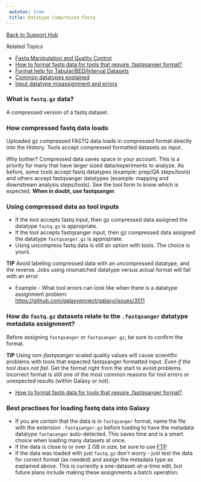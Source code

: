 ```yaml
---
 autotoc: true
 title: Datatype Compressed Fastq
---
```

 
 [Back to Support Hub](http://wiki.galaxyproject.org/support/)

Related Topics
 * [Fastq Manipulation and Quality Control](https://galaxyproject.org/tutorials/ngs/#fastq-manipulation-and-quality-control)
 * [How to format fastq data for tools that require .fastqsanger format?](https://galaxyproject.org/support/fastqsanger/)
 * [Format help for Tabular/BED/Interval Datasets](https://galaxyproject.org/support/tabular/)
 * [Common datatypes explained](https://galaxyproject.org/learn/datatypes/)
 * [Input datatype misassignment and errors](https://galaxyproject.org/support/job-error/)
 
 ### What is `fastq.gz` data?

A compressed version of a fastq dataset. 
 
 ### How compressed fastq data loads
 
Uploaded gz compressed FASTQ data loads in compressed format directly into the History. Tools accept compressed formatted datasets as input. 

Why bother? Compressed data saves space in your account. This is a priority for many that have larger sized data/experiments to analyze. As before, some tools accept fastq datatypes (example: prep/QA steps/tools) and others accept fastqsanger datatypes (example: mapping and downstream analysis steps/tools). See the tool form to know which is expected. **When in doubt, use fastqsanger**.
 

### Using compressed data as tool inputs

 * If the tool accepts fastq input, then gz compressed data assigned the datatype `fastq.gz` is appropriate.
 * If the tool accepts fastqsanger input, then gz compressed data assigned the datatype `fastqsanger.gz` is appropriate.
 * Using uncompress fastq data is still an option with tools. The choice is yours.
 
**TIP** Avoid labeling compressed data with an uncompressed datatype, and the reverse. Jobs using mismatched datatype versus actual format will fail with an error.

* Example - What tool errors can look like when there is a datatype assignment problem: https://github.com/galaxyproject/galaxy/issues/3511

### How do `fastq.gz` datasets relate to the `.fastqsanger` datatype metadata assignment?

Before assigning `fastqsanger` or `fastqsanger.gz`, be sure to confirm the format. 

**TIP** Using *non-fastqsanger* scaled quality values will cause scientific problems with tools that expected fastqsanger formatted input. *Even if the tool does not fail*. Get the format right from the start to avoid problems. Incorrect format is still one of the most common reasons for tool errors or unexpected results (within Galaxy or not).

* [How to format fastq data for tools that require .fastqsanger format?](https://galaxyproject.org/support/fastqsanger/)

### Best practises for loading fastq data into Galaxy

 * If you are *certain* that the data is in `fastqsanger` format, name the file with the extension `.fastqsanger.gz` before loading to have the metadata datatype `fastqsanger` auto-detected. This saves time and is a smart choice when loading many datasets at once.
 * If the data is close to or over 2 GB in size, be sure to use [FTP](/src/support/loading-data/index.md)
 * If the data was loaded with just `fastq.gz` don't worry - just test the data for correct format (as needed) and assign the metadata type as explained above. This is currently a one-dataset-at-a-time edit, but future plans include making these assignments a batch operation.
 



